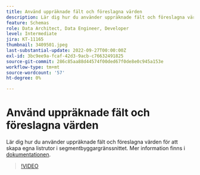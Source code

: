 ```yaml
---
title: Använd uppräknade fält och föreslagna värden
description: Lär dig hur du använder uppräknade fält och föreslagna värden för att skapa egna listrutor i segmentbyggargränssnittet.
feature: Schemas
role: Data Architect, Data Engineer, Developer
level: Intermediate
jira: KT-11165
thumbnail: 3409501.jpeg
last-substantial-update: 2022-09-27T00:00:00Z
exl-id: 3bc9ee9a-fcaf-42d3-9acb-c76632491825
source-git-commit: 286c85aa88d44574f00ded67f0de8e0c945a153e
workflow-type: tm+mt
source-wordcount: '57'
ht-degree: 0%

---
```


# Använd uppräknade fält och föreslagna värden

Lär dig hur du använder uppräknade fält och föreslagna värden för att skapa egna listrutor i segmentbyggargränssnittet. Mer information finns i [dokumentationen](https://experienceleague.adobe.com/docs/experience-platform/xdm/ui/fields/enum.html).

>[!VIDEO](https://video.tv.adobe.com/v/3409501/?learn=on&enablevpops)
